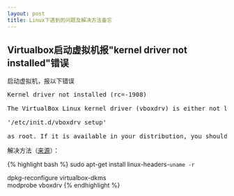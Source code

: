 ```yaml
---
layout: post
title: Linux下遇到的问题及解决方法备忘
---
```


## Virtualbox启动虚拟机报"kernel driver not installed"错误

启动虚拟机，报以下错误

<pre>
Kernel driver not installed (rc=-1908)

The VirtualBox Linux kernel driver (vboxdrv) is either not loaded or there is a permission problem with /dev/vboxdrv. Please reinstall the kernel module by executing

'/etc/init.d/vboxdrv setup'

as root. If it is available in your distribution, you should install the DKMS package first. This package keeps track of Linux kernel changes and recompiles the vboxdrv kernel module if necessary.
</pre>

解决方法（[来源](http://askubuntu.com/questions/205154/virtualbox-etc-init-d-vboxdrv-setup-issue)）：

{% highlight bash %}
sudo apt-get install linux-headers-`uname -r`

dpkg-reconfigure virtualbox-dkms  
modprobe vboxdrv
{% endhighlight %}

